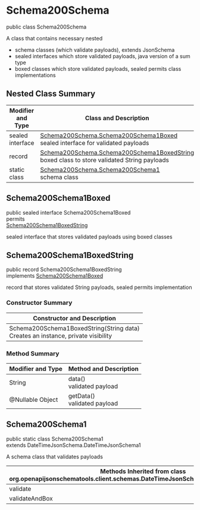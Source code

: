 # Schema200Schema
public class Schema200Schema<br>

A class that contains necessary nested
- schema classes (which validate payloads), extends JsonSchema
- sealed interfaces which store validated payloads, java version of a sum type
- boxed classes which store validated payloads, sealed permits class implementations

## Nested Class Summary
| Modifier and Type | Class and Description |
| ----------------- | ---------------------- |
| sealed interface | [Schema200Schema.Schema200Schema1Boxed](#schema200schema1boxed)<br> sealed interface for validated payloads |
| record | [Schema200Schema.Schema200Schema1BoxedString](#schema200schema1boxedstring)<br> boxed class to store validated String payloads |
| static class | [Schema200Schema.Schema200Schema1](#schema200schema1)<br> schema class |

## Schema200Schema1Boxed
public sealed interface Schema200Schema1Boxed<br>
permits<br>
[Schema200Schema1BoxedString](#schema200schema1boxedstring)

sealed interface that stores validated payloads using boxed classes

## Schema200Schema1BoxedString
public record Schema200Schema1BoxedString<br>
implements [Schema200Schema1Boxed](#schema200schema1boxed)

record that stores validated String payloads, sealed permits implementation

### Constructor Summary
| Constructor and Description |
| --------------------------- |
| Schema200Schema1BoxedString(String data)<br>Creates an instance, private visibility |

### Method Summary
| Modifier and Type | Method and Description |
| ----------------- | ---------------------- |
| String | data()<br>validated payload |
| @Nullable Object | getData()<br>validated payload |

## Schema200Schema1
public static class Schema200Schema1<br>
extends DateTimeJsonSchema.DateTimeJsonSchema1

A schema class that validates payloads

| Methods Inherited from class org.openapijsonschematools.client.schemas.DateTimeJsonSchema.DateTimeJsonSchema1 |
| ------------------------------------------------------------------ |
| validate                                                           |
| validateAndBox                                                     |
